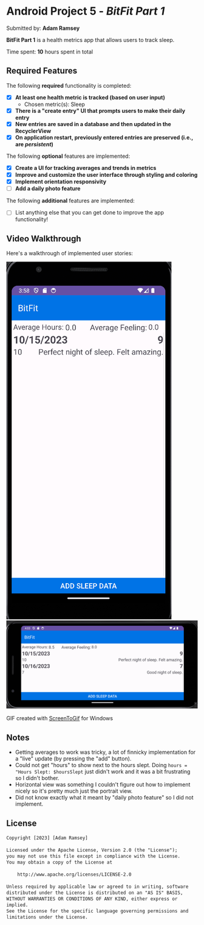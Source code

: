 # Android Project 5 - *BitFit Part 1*

Submitted by: **Adam Ramsey**

**BitFit Part 1** is a health metrics app that allows users to track sleep. 

Time spent: **10** hours spent in total

## Required Features

The following **required** functionality is completed:

- [x] **At least one health metric is tracked (based on user input)**
  - Chosen metric(s): Sleep
- [x] **There is a "create entry" UI that prompts users to make their daily entry**
- [x] **New entries are saved in a database and then updated in the RecyclerView**
- [x] **On application restart, previously entered entries are preserved (i.e., are *persistent*)**
 
The following **optional** features are implemented:

- [x] **Create a UI for tracking averages and trends in metrics**
- [x] **Improve and customize the user interface through styling and coloring**
- [x] **Implement orientation responsivity**
- [ ] **Add a daily photo feature**

The following **additional** features are implemented:

- [ ] List anything else that you can get done to improve the app functionality!

## Video Walkthrough

Here's a walkthrough of implemented user stories:

<img src='bitfit1.gif' title='Video Walkthrough: Portrait' width='' alt='Video Walkthrough: Portrait' />
<img src='bitfit2.gif' title='Video Walkthrough: Landscape' width='' alt='Video Walkthrough: Landscape' />

GIF created with [ScreenToGif](https://www.screentogif.com/) for Windows


## Notes

- Getting averages to work was tricky, a lot of finnicky implementation for a "live" update (by pressing the "add" button).
- Could not get "hours" to show next to the hours slept. Doing `hours = "Hours Slept: $hoursSlept` just didn't work and it was a bit frustrating so I didn't bother.
- Horizontal view was something I couldn't figure out how to implement nicely so it's pretty much just the portrait view.
- Did not know exactly what it meant by "daily photo feature" so I did not implement.

## License

    Copyright [2023] [Adam Ramsey]

    Licensed under the Apache License, Version 2.0 (the "License");
    you may not use this file except in compliance with the License.
    You may obtain a copy of the License at

        http://www.apache.org/licenses/LICENSE-2.0

    Unless required by applicable law or agreed to in writing, software
    distributed under the License is distributed on an "AS IS" BASIS,
    WITHOUT WARRANTIES OR CONDITIONS OF ANY KIND, either express or implied.
    See the License for the specific language governing permissions and
    limitations under the License.